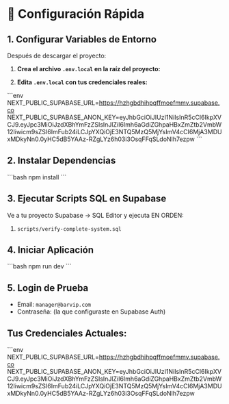 # 🚀 Configuración Rápida

## 1. Configurar Variables de Entorno

Después de descargar el proyecto:

1. **Crea el archivo `.env.local` en la raíz del proyecto:**

2. **Edita `.env.local` con tus credenciales reales:**

\`\`\`env
NEXT_PUBLIC_SUPABASE_URL=https://hzhgbdhihpqffmoefmmv.supabase.co
NEXT_PUBLIC_SUPABASE_ANON_KEY=eyJhbGciOiJIUzI1NiIsInR5cCI6IkpXVCJ9.eyJpc3MiOiJzdXBhYmFzZSIsInJlZiI6Imh6aGdiZGhpaHBxZmZtb2VmbW12Iiwicm9sZSI6ImFub24iLCJpYXQiOjE3NTQ5MzQ5MjYsImV4cCI6MjA3MDUxMDkyNn0.0yHC5dB5YAAz-RZgLYz6h03i3OsqFFqSLdoNIh7ezpw
\`\`\`

## 2. Instalar Dependencias

\`\`\`bash
npm install
\`\`\`

## 3. Ejecutar Scripts SQL en Supabase

Ve a tu proyecto Supabase → SQL Editor y ejecuta EN ORDEN:

1. `scripts/verify-complete-system.sql`

## 4. Iniciar Aplicación

\`\`\`bash
npm run dev
\`\`\`

## 5. Login de Prueba

- Email: `manager@barvip.com`
- Contraseña: (la que configuraste en Supabase Auth)

## Tus Credenciales Actuales:

\`\`\`env
NEXT_PUBLIC_SUPABASE_URL=https://hzhgbdhihpqffmoefmmv.supabase.co
NEXT_PUBLIC_SUPABASE_ANON_KEY=eyJhbGciOiJIUzI1NiIsInR5cCI6IkpXVCJ9.eyJpc3MiOiJzdXBhYmFzZSIsInJlZiI6Imh6aGdiZGhpaHBxZmZtb2VmbW12Iiwicm9sZSI6ImFub24iLCJpYXQiOjE3NTQ5MzQ5MjYsImV4cCI6MjA3MDUxMDkyNn0.0yHC5dB5YAAz-RZgLYz6h03i3OsqFFqSLdoNIh7ezpw
